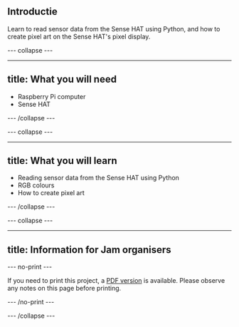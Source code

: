 ## Introductie

Learn to read sensor data from the Sense HAT using Python, and how to create pixel art on the Sense HAT's pixel display.

\--- collapse \---

* * *

## title: What you will need

- Raspberry Pi computer
- Sense HAT

\--- /collapse \---

\--- collapse \---

* * *

## title: What you will learn

- Reading sensor data from the Sense HAT using Python
- RGB colours
- How to create pixel art

\--- /collapse \---

\--- collapse \---

* * *

## title: Information for Jam organisers

\--- no-print \---

If you need to print this project, a [PDF version](https://github.com/raspberrypilearning/jam-worksheets/raw/master/pdf/Sense-HAT-Sensors.pdf) is available. Please observe any notes on this page before printing.

\--- /no-print \---

\--- /collapse \---